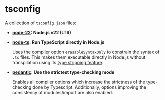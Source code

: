 # tsconfig

A collection of `tsconfig.json` files:

- **[node-22](./src/tsconfig.node-22.json): Node.js v22 (LTS)**
- **[node-ts](./src/tsconfig.node-ts.json): Run TypeScript directly in Node.js**

  Uses the compiler option `erasableSyntaxOnly` to constrain the syntax of `.ts` files.
  This makes them executable directly in Node.js without transpilation using its [type stripping feature](https://nodejs.org/api/typescript.html#type-stripping).

- **[pedantic](./src/tsconfig.pedantic.json): Use the strictest type-checking mode**

  Enables all compiler options which increase the strictness of the type-checking done by Typescript.
  Additionally, options improving the consistency of modules/import are also enabled.
